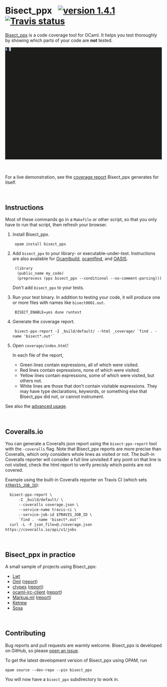# Bisect_ppx &nbsp; [![version 1.4.1][version]][releases] [![Travis status][travis-img]][travis]

[Bisect_ppx][self] is a code coverage tool for OCaml. It helps you test
thoroughly by showing which parts of your code are **not** tested.

[![Bisect_ppx usage example][sample]][self-coverage]

<br>

For a live demonstration, see the [coverage report][self-coverage] Bisect_ppx
generates for itself.

[self]: https://github.com/aantron/bisect_ppx
[releases]: https://github.com/aantron/bisect_ppx/releases
[version]: https://img.shields.io/badge/version-1.4.1-blue.svg
[self-coverage]: http://aantron.github.io/bisect_ppx/coverage/
[travis]: https://travis-ci.org/aantron/bisect_ppx/branches
[travis-img]: https://img.shields.io/travis/aantron/bisect_ppx/master.svg
[sample]: https://raw.githubusercontent.com/aantron/bisect_ppx/master/doc/sample.gif



<br>

## Instructions

Most of these commands go in a `Makefile` or other script, so that you only have
to run that script, then refresh your browser.

1. Install Bisect_ppx.

        opam install bisect_ppx

2. Add `bisect_ppx` to your library- or executable-under-test. Instructions are
also available for [Ocamlbuild][ocamlbuild], [ocamlfind][ocamlfind], and
[OASIS][oasis].

        (library
         (public_name my_code)
         (preprocess (pps bisect_ppx --conditional --no-comment-parsing)))

   Don't add `bisect_ppx` to your tests.

3. Run your test binary. In addition to testing your code, it will produce one
   or more files with names like `bisect0001.out`.

        BISECT_ENABLE=yes dune runtest

4. Generate the coverage report.

        bisect-ppx-report -I _build/default/ --html _coverage/ `find . -name 'bisect*.out'`

5. Open `coverage/index.html`!

    In each file of the report,

    - Green lines contain expressions, all of which were visited.
    - Red lines contain expressions, none of which were visited.
    - Yellow lines contain expressions, some of which were visited, but others not.
    - White lines are those that don't contain visitable expressions. They may have type declarations, keywords, or something else that Bisect_ppx did not, or cannot instrument.

See also the [advanced usage][advanced].

[ocamlbuild]: https://github.com/aantron/bisect_ppx/blob/master/doc/advanced.md#Ocamlbuild
[oasis]: https://github.com/aantron/bisect_ppx/blob/master/doc/advanced.md#OASIS
[ocamlfind]: https://github.com/aantron/bisect_ppx/blob/master/doc/advanced.md#Ocamlfind
[advanced]: https://github.com/aantron/bisect_ppx/blob/master/doc/advanced.md



<br/>

## Coveralls.io

You can generate a Coveralls json report using the `bisect-ppx-report` tool
with the `-coveralls` flag. Note that Bisect_ppx reports are more precise than
Coveralls, which only considers whole lines as visited or not. The built-in
Coveralls reporter will consider a full line unvisited if any point on that
line is not visited, check the html report to verify precisly which points are
not covered.

Example using the built-in Coveralls reporter on Travis CI (which sets
[`$TRAVIS_JOB_ID`][travis-vars]):

      bisect-ppx-report \
          -I _build/default/ \
          --coveralls coverage.json \
          --service-name travis-ci \
          --service-job-id $TRAVIS_JOB_ID \
          `find . -name 'bisect*.out'`
      curl -L -F json_file=@./coverage.json https://coveralls.io/api/v1/jobs

[travis-vars]: https://docs.travis-ci.com/user/environment-variables/#default-environment-variables



<br>

## Bisect_ppx in practice

A small sample of projects using Bisect_ppx:

- [Lwt][lwt]
- [Oml][oml] ([report][oml-coveralls])
- [ctypes][ctypes] ([report][ctypes-coveralls])
- [ocaml-irc-client][ocaml-irc-client] ([report][irc-coveralls])
- [Markup.ml][markupml] ([report][markupml-coveralls])
- [Ketrew][ketrew]
- [Sosa][sosa]

[lwt]: https://github.com/ocsigen/lwt
[oml]: https://github.com/hammerlab/oml
[oml-coveralls]: https://coveralls.io/github/hammerlab/oml?branch=HEAD
[ctypes]: https://github.com/ocamllabs/ocaml-ctypes
[ctypes-coveralls]: https://coveralls.io/github/ocamllabs/ocaml-ctypes
[ocaml-irc-client]: https://github.com/johnelse/ocaml-irc-client
[irc-coveralls]: https://coveralls.io/github/johnelse/ocaml-irc-client
[markupml]: https://github.com/aantron/markup.ml
[markupml-coveralls]: https://coveralls.io/github/aantron/markup.ml?branch=master
[ketrew]: https://github.com/hammerlab/ketrew
[sosa]: https://github.com/hammerlab/sosa



<br>

## Contributing

Bug reports and pull requests are warmly welcome. Bisect_ppx is developed on
GitHub, so please [open an issue][issues].

To get the latest development version of Bisect_ppx using OPAM, run

```
opam source --dev-repo --pin bisect_ppx
```

You will now have a `bisect_ppx` subdirectory to work in.

[issues]: https://github.com/aantron/bisect_ppx/issues
